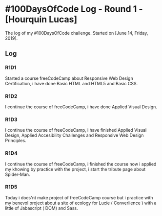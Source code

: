 # #100DaysOfCode Log - Round 1 - [Hourquin Lucas]

The log of my #100DaysOfCode challenge. Started on [June 14, Friday, 2019].

## Log

### R1D1 
Started a course freeCodeCamp about Responsive Web Design Certification, i have done Basic HTML and HTML5 and Basic CSS. 
### R1D2
I continue the course of freeCodeCamp, i have done Applied Visual Design.
### R1D3
I continue the course of freeCodeCamp, i have finished Applied Visual Design, Applied Accesibility Challenges and Responsive Web Design Principles.
### R1D4
I continue the course of freeCodeCamp, i finished the course now i applied my khowing by practice with the project, i start the tribute page about Spider-Man.
### R1D5
Today i does'nt make project of freeCodeCamp course but i practice with my benevol project about a site of ecology for Lucie ( Converlience ) with a little of Jabascript ( DOM) and Sass.